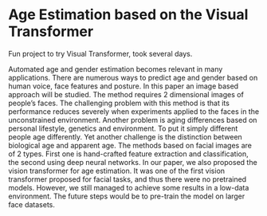 # Age Estimation based on the Visual Transformer
Fun project to try Visual Transformer, took several days.

Automated age and gender estimation becomes relevant in many applications. There are numerous ways to predict age and gender based on human voice, face features and posture. In this paper an image based approach will be studied. The method requires 2 dimensional images of people’s faces. The challenging problem with this method is that its performance reduces severely when experiments applied to the faces in the unconstrained environment. Another problem is aging differences based on personal lifestyle, genetics and environment. To put it simply different people age differently. Yet another challenge is the distinction between biological age and apparent age. The methods based on facial images are of 2 types. First one is hand-crafted feature extraction and classification, the second using deep neural networks. In our paper, we also proposed the vision transformer for age estimation. It was one of the first vision transformer proposed for facial tasks, and thus there were no pretrained models. However, we still managed to achieve some results in a low-data environment.  The future steps would be to pre-train the model on larger face datasets.
